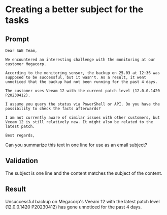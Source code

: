 # Creating a better subject for the tasks

## Prompt

```
Dear SWE Team,

We encountered an interesting challenge with the monitoring at our customer Megacorp.

According to the monitoring sensor, the backup on 25.03 at 12:36 was supposed to be successful, but it wasn't. As a result, it went unnoticed that the backup had not been running for the past 4 days.

The customer uses Veeam 12 with the current patch level (12.0.0.1420 P20230412).

I assume you query the status via PowerShell or API. Do you have the possibility to check the facts afterwards?

I am not currently aware of similar issues with other customers, but Veeam 12 is still relatively new. It might also be related to the latest patch.

Best regards,
```

Can you summarize this text in one line for use as an email subject?

## Validation

The subject is one line and the content matches the subject of the content.

## Result

Unsuccessful backup on Megacorp's Veeam 12 with the latest patch level (12.0.0.1420 P20230412) has gone unnoticed for the past 4 days.
